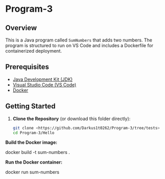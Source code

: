 # Program-3

## Overview
This is a Java program called `SumNumbers` that adds two numbers. The program is structured to run on VS Code and includes a Dockerfile for containerized deployment.

## Prerequisites
- [Java Development Kit (JDK)](https://www.oracle.com/java/technologies/javase-downloads.html)
- [Visual Studio Code (VS Code)](https://code.visualstudio.com/download)
- [Docker](https://www.docker.com/get-started)

## Getting Started

1. **Clone the Repository** (or download this folder directly):
   ```bash
   git clone <https://github.com/Darkus1t0262/Program-3/tree/tests>
   cd Program-3/Hello

**Build the Docker image:**

docker build -t sum-numbers .

**Run the Docker container:**

docker run sum-numbers